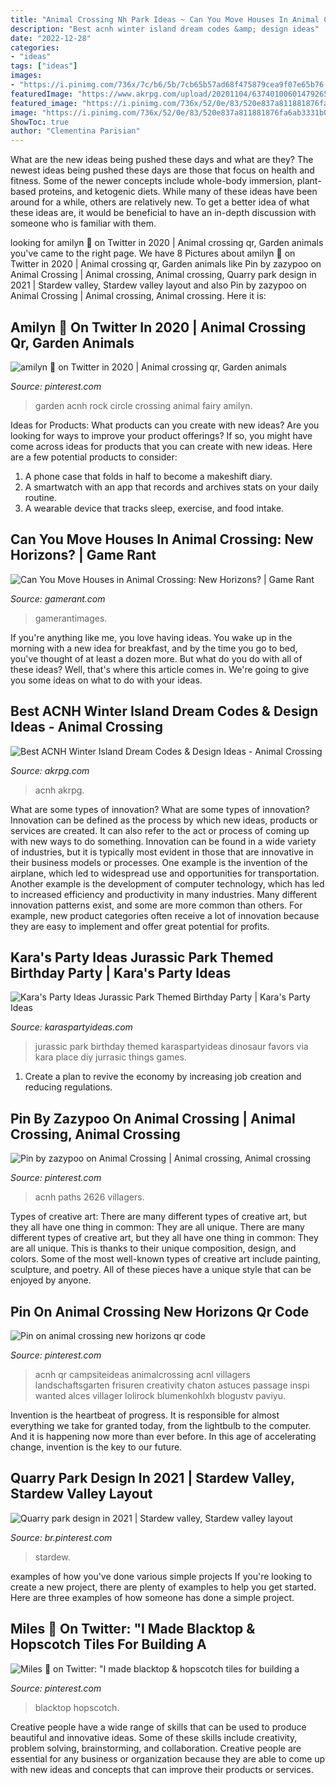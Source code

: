 ```yaml
---
title: "Animal Crossing Nh Park Ideas ~ Can You Move Houses In Animal Crossing: New Horizons?"
description: "Best acnh winter island dream codes &amp; design ideas"
date: "2022-12-28"
categories:
- "ideas"
tags: ["ideas"]
images:
- "https://i.pinimg.com/736x/7c/b6/5b/7cb65b57ad68f475879cea9f07e65b76.jpg"
featuredImage: "https://www.akrpg.com/upload/20201104/6374010060147926581926413.jpeg"
featured_image: "https://i.pinimg.com/736x/52/0e/83/520e837a811881876fa6ab3331b04d2d.jpg"
image: "https://i.pinimg.com/736x/52/0e/83/520e837a811881876fa6ab3331b04d2d.jpg"
ShowToc: true
author: "Clementina Parisian"
---
```



What are the new ideas being pushed these days and what are they?
The newest ideas being pushed these days are those that focus on health and fitness. Some of the newer concepts include whole-body immersion, plant-based proteins, and ketogenic diets. While many of these ideas have been around for a while, others are relatively new. To get a better idea of what these ideas are, it would be beneficial to have an in-depth discussion with someone who is familiar with them.

	

		
looking for amilyn 🍄 on Twitter in 2020 | Animal crossing qr, Garden animals you've came to the right page. We have 8 Pictures about amilyn 🍄 on Twitter in 2020 | Animal crossing qr, Garden animals like Pin by zazypoo on Animal Crossing | Animal crossing, Animal crossing, Quarry park design in 2021 | Stardew valley, Stardew valley layout and also Pin by zazypoo on Animal Crossing | Animal crossing, Animal crossing. Here it is:
		
    
## Amilyn 🍄 On Twitter In 2020 | Animal Crossing Qr, Garden Animals

<img loading=lazy src="https://i.pinimg.com/736x/7c/b6/5b/7cb65b57ad68f475879cea9f07e65b76.jpg" onerror="this.onerror=null;this.src='https://tse3.mm.bing.net/th?id=OIP.jqJUTevuxjLXUeDctoN-OgHaEK&amp;pid=15.1';" alt="amilyn 🍄 on Twitter in 2020 | Animal crossing qr, Garden animals">

_Source: pinterest.com_

>garden acnh rock circle crossing animal fairy amilyn. 

	

Ideas for Products: What products can you create with new ideas?
Are you looking for ways to improve your product offerings? If so, you might have come across ideas for products that you can create with new ideas. Here are a few potential products to consider: 
1. A phone case that folds in half to become a makeshift diary.
2. A smartwatch with an app that records and archives stats on your daily routine.
3. A wearable device that tracks sleep, exercise, and food intake.

    
## Can You Move Houses In Animal Crossing: New Horizons? | Game Rant

<img loading=lazy src="https://static2.gamerantimages.com/wordpress/wp-content/uploads/2020/03/animal-crossing-new-horizons-house.jpg" onerror="this.onerror=null;this.src='https://tse2.mm.bing.net/th?id=OIP.XSPcBKXyz32LE8PXF7PFiwHaDt&amp;pid=15.1';" alt="Can You Move Houses in Animal Crossing: New Horizons? | Game Rant">

_Source: gamerant.com_

>gamerantimages. 

	

If you're anything like me, you love having ideas. You wake up in the morning with a new idea for breakfast, and by the time you go to bed, you've thought of at least a dozen more. But what do you do with all of these ideas? Well, that's where this article comes in. We're going to give you some ideas on what to do with your ideas.

    
## Best ACNH Winter Island Dream Codes &amp; Design Ideas - Animal Crossing

<img loading=lazy src="https://www.akrpg.com/upload/20201104/6374010060147926581926413.jpeg" onerror="this.onerror=null;this.src='https://tse1.mm.bing.net/th?id=OIP.0_4pVRphrbFsOxlRVLhPMQHaEK&amp;pid=15.1';" alt="Best ACNH Winter Island Dream Codes &amp; Design Ideas - Animal Crossing">

_Source: akrpg.com_

>acnh akrpg. 

	

What are some types of innovation?
What are some types of innovation? Innovation can be defined as the process by which new ideas, products or services are created. It can also refer to the act or process of coming up with new ways to do something. 
Innovation can be found in a wide variety of industries, but it is typically most evident in those that are innovative in their business models or processes. One example is the invention of the airplane, which led to widespread use and opportunities for transportation. Another example is the development of computer technology, which has led to increased efficiency and productivity in many industries. 
Many different innovation patterns exist, and some are more common than others. For example, new product categories often receive a lot of innovation because they are easy to implement and offer great potential for profits.

    
## Kara&#039;s Party Ideas Jurassic Park Themed Birthday Party | Kara&#039;s Party Ideas

<img loading=lazy src="http://karaspartyideas.com/wp-content/uploads/2016/04/Jurassic-Park-Themed-Birthday-Party-via-Karas-Party-Ideas-KarasPartyIdeas.com5_.jpeg" onerror="this.onerror=null;this.src='https://tse2.mm.bing.net/th?id=OIP.icD9YmhqYpcpkK6cQdTVAwHaHa&amp;pid=15.1';" alt="Kara&#039;s Party Ideas Jurassic Park Themed Birthday Party | Kara&#039;s Party Ideas">

_Source: karaspartyideas.com_

>jurassic park birthday themed karaspartyideas dinosaur favors via kara place diy jurrasic things games. 

	

1. Create a plan to revive the economy by increasing job creation and reducing regulations. 

    
## Pin By Zazypoo On Animal Crossing | Animal Crossing, Animal Crossing

<img loading=lazy src="https://i.pinimg.com/736x/28/99/47/289947a08c2930c8aa20d9843688181e.jpg" onerror="this.onerror=null;this.src='https://tse2.mm.bing.net/th?id=OIP.ar6CGMtCBG2G-KlcNjTIMQHaHa&amp;pid=15.1';" alt="Pin by zazypoo on Animal Crossing | Animal crossing, Animal crossing">

_Source: pinterest.com_

>acnh paths 2626 villagers. 

	

Types of creative art: There are many different types of creative art, but they all have one thing in common: They are all unique.
There are many different types of creative art, but they all have one thing in common: They are all unique. This is thanks to their unique composition, design, and colors. Some of the most well-known types of creative art include painting, sculpture, and poetry. All of these pieces have a unique style that can be enjoyed by anyone.

    
## Pin On Animal Crossing New Horizons Qr Code

<img loading=lazy src="https://i.pinimg.com/736x/56/33/dc/5633dccf9c96d20ee7efc6bc5b23b695.jpg" onerror="this.onerror=null;this.src='https://tse4.mm.bing.net/th?id=OIP.6ruHD8-GgyPiVx-TvBfmcwHaHc&amp;pid=15.1';" alt="Pin on animal crossing new horizons qr code">

_Source: pinterest.com_

>acnh qr campsiteideas animalcrossing acnl villagers landschaftsgarten frisuren creativity chaton astuces passage inspi wanted alces villager lolirock blumenkohlxh blogustv paviyu. 

	

Invention is the heartbeat of progress. It is responsible for almost everything we take for granted today, from the lightbulb to the computer. And it is happening now more than ever before. In this age of accelerating change, invention is the key to our future.

    
## Quarry Park Design In 2021 | Stardew Valley, Stardew Valley Layout

<img loading=lazy src="https://i.pinimg.com/736x/7c/60/fe/7c60fef6c3ab7f7d72b80654b25cc702.jpg" onerror="this.onerror=null;this.src='https://tse3.mm.bing.net/th?id=OIP.7dsnblzl5UTc5qz0leTcaAHaH1&amp;pid=15.1';" alt="Quarry park design in 2021 | Stardew valley, Stardew valley layout">

_Source: br.pinterest.com_

>stardew. 

	

examples of how you've done various simple projects
If you're looking to create a new project, there are plenty of examples to help you get started. Here are three examples of how someone has done a simple project.

    
## Miles 🍎 On Twitter: &quot;I Made Blacktop &amp; Hopscotch Tiles For Building A

<img loading=lazy src="https://i.pinimg.com/736x/52/0e/83/520e837a811881876fa6ab3331b04d2d.jpg" onerror="this.onerror=null;this.src='https://tse2.mm.bing.net/th?id=OIP.SkQzMfM3reXD0Ot0VpP6EwHaEK&amp;pid=15.1';" alt="Miles 🍎 on Twitter: &quot;I made blacktop &amp; hopscotch tiles for building a">

_Source: pinterest.com_

>blacktop hopscotch. 

	

Creative people have a wide range of skills that can be used to produce beautiful and innovative ideas. Some of these skills include creativity, problem solving, brainstorming, and collaboration. Creative people are essential for any business or organization because they are able to come up with new ideas and concepts that can improve their products or services.

